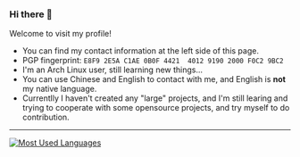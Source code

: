 ### Hi there 👋

Welcome to visit my profile!

- You can find my contact information at the left side of this page.
- PGP fingerprint: `E8F9 2E5A C1AE 0B0F 4421  4012 9190 2000 F0C2 9BC2`
- I'm an Arch Linux user, still learning new things...
- You can use Chinese and English to contact with me, and English is **not** my native language.
- Currentlly I haven't created any "large" projects,
  and I'm still learing and trying to cooperate with some opensource projects,
  and try myself to do contribution.

----

[![Most Used Languages](https://github-readme-stats.vercel.app/api/top-langs/?username=STARRY-S&layout=compact)](https://github.com/STARRY-S/STARRY-S)
